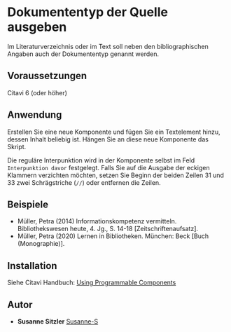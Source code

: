 # Dokumententyp der Quelle ausgeben

Im Literaturverzeichnis oder im Text soll neben den bibliographischen Angaben auch der Dokumententyp genannt werden.

## Voraussetzungen
Citavi 6 (oder höher)

## Anwendung
Erstellen Sie eine neue Komponente und fügen Sie ein Textelement hinzu, dessen Inhalt beliebig ist. Hängen Sie an diese neue Komponente das Skript.

Die reguläre Interpunktion wird in der Komponente selbst im Feld `Interpunktion davor` festgelegt. Falls Sie auf die Ausgabe der eckigen Klammern verzichten möchten, setzen Sie Beginn der beiden Zeilen 31 und 33 zwei Schrägstriche (`//`) oder entfernen die Zeilen.

## Beispiele
- Müller, Petra (2014) Informationskompetenz vermitteln. Bibliothekswesen heute, 4. Jg., S. 14-18 [Zeitschriftenaufsatz].
- Müller, Petra (2020) Lernen in Bibliotheken. München: Beck [Buch (Monographie)].

## Installation
Siehe Citavi Handbuch: [Using Programmable Components](https://www.citavi.com/programmable_components)

## Autor

* **Susanne Sitzler** [Susanne-S](https://github.com/Susanne-S)
